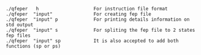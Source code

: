     ./qfeper   h                    For instruction file format 
    ./qfeper  "input"               For creating fep file 
    ./qfeper  "input" p             For printing details information on std output 
    ./qfeper  "input" s             For spliting the fep file to 2 states fep files 
    ./qfeper  "input" sp            It is also accepted to add both functions (sp or ps) 